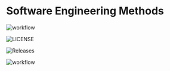 
# Software Engineering Methods

![workflow](https://github.com/htooaungKyaw40615483/CWProject/actions/workflows/main.yml/badge.svg)

![LICENSE](https://img.shields.io/github/license/htooaungKyaw40615483/sem.svg?style=flat-square)

![Releases](https://img.shields.io/github/release/htooaungKyaw40615483/CWProject/all.svg?style=flat-square)

![workflow](https://img.shields.io/github/actions/workflow/status/htooaungKyaw40615483/CWProject/main.yml)
